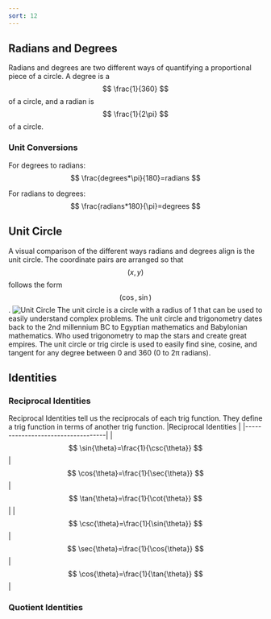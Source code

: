 ```yaml
---
sort: 12
---
```


## Radians and Degrees

Radians and degrees are two different ways of quantifying a proportional piece of a circle. A degree is a $$ \frac{1}{360} $$ of a circle, and a radian is $$ \frac{1}{2\pi} $$ of a circle.

### Unit Conversions
For degrees to radians:
$$
\frac{degrees*\pi}{180}=radians
$$

For radians to degrees:
$$
\frac{radians*180}{\pi}=degrees
$$

## Unit Circle
A visual comparison of the different ways radians and degrees align is the unit circle. The coordinate pairs are arranged so that $$(x,y)$$ follows the form $$(\cos,\sin)$$.
![Unit Circle](https://www.fotolip.com/wp-content/uploads/2016/06/Unit-Circle-1.png)
The unit circle is a circle with a radius of 1 that can be used to easily understand complex problems. The unit circle and trigonometry dates back to the 2nd millennium BC to Egyptian mathematics and Babylonian mathematics. Who used trigonometry to map the stars and create great empires. The unit circle or trig circle is used to easily find sine, cosine, and tangent for any degree between 0 and 360 (0 to 2π radians).

## Identities

### Reciprocal Identities
Reciprocal Identities tell us the reciprocals of each trig function. They define a trig function in terms of another trig function.
|Reciprocal Identities              |
|-----------------------------------|
|$$ \sin{\theta}=\frac{1}{\csc{\theta}} $$|$$ \cos{\theta}=\frac{1}{\sec{\theta}} $$|$$ \tan{\theta}=\frac{1}{\cot{\theta}} $$|
|$$ \csc{\theta}=\frac{1}{\sin{\theta}} $$|$$ \sec{\theta}=\frac{1}{\cos{\theta}} $$|$$ \cos{\theta}=\frac{1}{\tan{\theta}} $$|

### Quotient Identities
